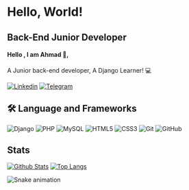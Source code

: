 # Hello, World!
## Back-End Junior Developer
#### Hello , I am Ahmad 👋,
 A Junior back-end developer, A Django Learner! 💻
 
[![Linkedin](https://img.shields.io/badge/connect_to_me_on_LinkedIn-0077B5?style=for-the-badge&logo=linkedin&logoColor=white)](https://www.linkedin.com/in/ahmad-aarabi/)
[![Telegram](https://img.shields.io/badge/connect_to_me_on_Telegram-2CA5E0?style=for-the-badge&logo=telegram&logoColor=white)](https://t.me/log0ut)

## 🛠 Language and Frameworks
![Django](https://img.shields.io/badge/Django-092E20?style=for-the-badge&logo=django&logoColor=white)
![PHP](https://img.shields.io/badge/PHP-777BB4?style=for-the-badge&logo=php&logoColor=white)
![MySQL](https://img.shields.io/badge/MySQL-4479A1?style=for-the-badge&logo=mysql&logoColor=white)
![HTML5](https://img.shields.io/badge/HTML5-E34F26?style=for-the-badge&logo=html5&logoColor=white)
![CSS3](https://img.shields.io/badge/CSS3-1572B6?style=for-the-badge&logo=css3&logoColor=white)
![Git](https://img.shields.io/badge/GIT-E44C30?style=for-the-badge&logo=git&logoColor=white)
![GitHub](https://img.shields.io/badge/GitHub-100000?style=for-the-badge&logo=github&logoColor=white)

## Stats 
[![Github Stats](https://github-readme-stats.vercel.app/api?username=AhmadOxo&show_icons=true&theme=tokyonight)](https://github.com/AhmadOxo)
[![Top Langs](https://github-readme-stats.vercel.app/api/top-langs/?username=AhmadOxo&langs_count=6&theme=tokyonight)](https://github.com/AhmadOxo)

<img src="https://raw.githubusercontent.com/Ahmadoxo/Ahmadoxo/output/snake.svg" alt="Snake animation" />

###
